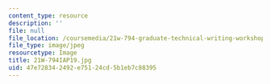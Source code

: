 ```yaml
---
content_type: resource
description: ''
file: null
file_location: /coursemedia/21w-794-graduate-technical-writing-workshop-january-iap-2019/47e728342492e75124cd5b1eb7c88395_21W-794IAP19.jpg
file_type: image/jpeg
resourcetype: Image
title: 21W-794IAP19.jpg
uid: 47e72834-2492-e751-24cd-5b1eb7c88395
---
```

